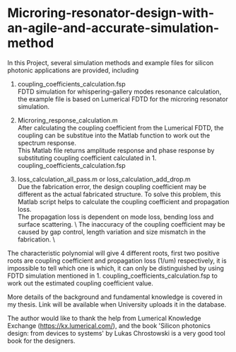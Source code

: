# Microring-resonator-design-with-an-agile-and-accurate-simulation-method
In this Project, several simulation methods and example files for silicon photonic applications are provided, including
1. coupling_coefficients_calculation.fsp \
FDTD simulation for whispering-gallery modes resonance calculation, the example file is based on Lumerical FDTD for the microring resonator simulation. 

2. Microring_response_calculation.m \
After calculating the coupling coefficient from the Lumerical FDTD, the coupling can be substitue into the Matlab function to work out the spectrum response.\
This Matlab file returns amplitude response and phase response by substituting coupling coefficient calculated in 1. coupling_coefficients_calculation.fsp

3. loss_calculation_all_pass.m or loss_calculation_add_drop.m \
Due the fabrication error, the design coupling coefficient may be different as the actual fabricated structure. To solve this problem, this Matlab script helps to calculate the coupling coefficient and propagation loss. \
The propagation loss is dependent on mode loss, bending loss and surface scattering. \ 
The inaccuracy of the coupling coefficient may be caused by gap control, length variation and size mismatch in the fabrication. \

The characteristic polynomial will give 4 different roots, first two positive roots are coupling coefficient and propagation loss (1/um) respectively, it is impossible to tell which one is which, it can only be distinguished by using FDTD simulation mentioned in 1. coupling_coefficients_calculation.fsp to work out the estimated coupling coefficient value. 


More details of the background and fundamental knowledge is covered in my thesis. Link will be available when University uploads it in the database. 

The author would like to thank the help from Lumerical Knowledge Exchange (https://kx.lumerical.com/), and the book 'Silicon photonics design: from devices to systems' by Lukas Chrostowski is a very good tool book for the designers. 

